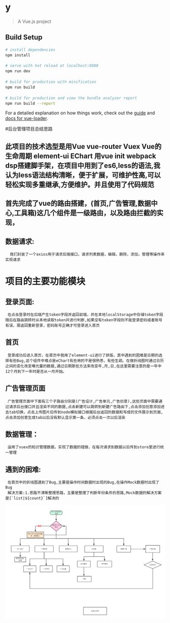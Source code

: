 # y

> A Vue.js project

## Build Setup

``` bash
# install dependencies
npm install

# serve with hot reload at localhost:8080
npm run dev

# build for production with minification
npm run build

# build for production and view the bundle analyzer report
npm run build --report
```

For a detailed explanation on how things work, check out the [guide](http://vuejs-templates.github.io/webpack/) and [docs for vue-loader](http://vuejs.github.io/vue-loader).

#后台管理项目总结思路
  ## 此项目的技术选型是用Vue vue-router Vuex Vue的生命周期 element-ui EChart 用vue init webpack dsp搭建脚手架，在项目中用到了es6,less的语法,我认为less语法结构清晰，便于扩展，可维护性高,可以轻松实现多重继承,方便维护。并且使用了代码规范
  ## 首先完成了vue的路由搭建，(首页,广告管理,数据中心,工具箱)这几个组件是一级路由，以及路由拦截的实现，
  ## 数据请求:
      我们封装了一个axios用于请求后端接口，请求列表数据，编辑，删除，添加，管理等操作来实现请求
# 项目的主要功能模块
  ## 登录页面:
     在点击登录时在后端产生token字段并返回前端，并在本地localStorage中存储token字段随后在路由跳转时从本地读取token并进行判断,如果没有token字段则不能登录密码或者账号有误，需返回重新登录，密码账号正确才可登录进入首页
  ## 首页
     登录成功后进入首页，在首页中我用了element-ui进行了排版，其中遇到的困难是日期的选择有些Bug,这个组件中难点是eChart有些用的不是很熟悉，有些生疏。在做折线图时通过日历之间的变化改变曝光量的数据,通过日期那些方法来改变年,月,日,在这里需要注意的是一年中12个月到下一年时是否从一月开始。
  ## 广告管理页面
     广告管理页面中下面有三个子路由分别是(广告设计,广告单元,广告创意),这些页面中需要通过请求后台接口并且渲染不同的数据,点击新建可以跳转到新建广告路由下,点击添加创意添加进去tab切换，点击上传图片后传到node模拟接口根据后台返回的数据和写成的文件展示到页面,点击添加创意生成tab以后没有默认显示第一条，必须点击一次以后渲染
  ## 数据管理：
     运用了vuex的知识管理数据，实现了数据的错做，在每次请求到数据以后传到store里进行统一管理
  ## 遇到的困难:
     在首页中的折线图遇到了Bug,主要是操作时间数据时出现的Bug,在操作Mock数据时出现了Bug
     解决方案:1.思路不清晰整理思路，主要是整理了判断年份条件的思路,Mock数据的解决方案是[`list|${count}`]解决的


![Image text](https://github.com/ljy222/dsp/blob/master/static/dsp.png)

     

  